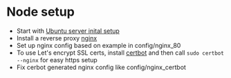 # Node setup
   * Start with [Ubuntu server inital setup](https://www.digitalocean.com/community/tutorials/initial-server-setup-with-ubuntu-18-04)
   * Install a reverse proxy [nginx](https://www.digitalocean.com/community/tutorials/how-to-install-nginx-on-ubuntu-18-04)
   * Set up nginx config based on example in config/nginx_80
   * To use Let's encrypt SSL certs, install [certbot](https://certbot.eff.org/lets-encrypt/ubuntubionic-nginx) and then call `sudo certbot --nginx` for easy https setup
   * Fix cerbot generated nginx config like config/nginx_certbot
